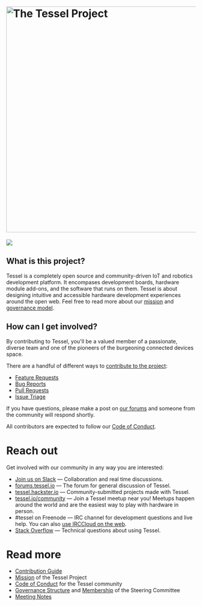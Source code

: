 # <img src="https://cloud.githubusercontent.com/assets/80639/7736468/c78ac686-fef8-11e4-9931-cc3ef8fd37a0.png" width="600" alt="The Tessel Project">

<img src="https://tessel-slack.herokuapp.com/badge.svg">

## What is this project?
Tessel is a completely open source and community-driven IoT and robotics development platform. It encompases development boards, hardware module add-ons, and the software that runs on them. Tessel is about designing intuitive and accessible hardware development experiences around the open web. Feel free to read more about our [mission](MISSION.md) and [governance model](GOVERNANCE.md).

## How can I get involved?
By contributing to Tessel, you'll be a valued member of a passionate, diverse team and one of the pioneers of the burgeoning connected devices space. 

There are a handful of different ways to [contribute to the project](CONTRIBUTING.md):

* [Feature Requests](CONTRIBUTING.md#feature-requests)
* [Bug Reports](CONTRIBUTING.md#bug-reports)
* [Pull Requests](CONTRIBUTING.md#pull-requests)
* [Issue Triage](CONTRIBUTING.md#issue-triage)

If you have questions, please make a post on [our forums](https://forums.tessel.io) and someone from the community will respond shortly.

All contributors are expected to follow our [Code of Conduct](Conduct.md).

# Reach out

Get involved with our community in any way you are interested:

* [Join us on Slack](https://tessel-slack.herokuapp.com/) &mdash; Collaboration and real time discussions.
* [forums.tessel.io](https://forums.tessel.io/) &mdash; The forum for general discussion of Tessel.
* [tessel.hackster.io](http://tessel.hackster.io) &mdash; Community-submitted projects made with Tessel.
* [tessel.io/community](http://tessel.io/community) &mdash; Join a Tessel meetup near you! Meetups happen around the world and are the easiest way to play with hardware in person.
* #tessel on Freenode &mdash; IRC channel for development questions and live help. You can also [use IRCCloud on the web](https://www.irccloud.com/#!/chat.freenode.net:6667/%23tessel).
* [Stack Overflow](http://stackoverflow.com/questions/tagged/tessel) &mdash; Technical questions about using Tessel.

# Read more 

* [Contribution Guide](CONTRIBUTING.md)
* [Mission](MISSION.md) of the Tessel Project
* [Code of Conduct](CONDUCT.md) for the Tessel community
* [Governance Structure](GOVERNANCE.md) and [Membership](TEAM.md) of the Steering Committee
* [Meeting Notes](meetings/)

